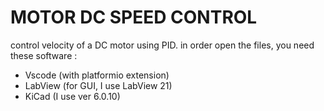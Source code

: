 # MOTOR DC SPEED CONTROL

control velocity of a DC motor using PID. in order open the files, you need these software :

- Vscode (with platformio extension)
- LabView (for GUI, I use LabView 21)
- KiCad (I use ver 6.0.10)